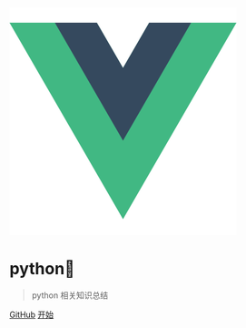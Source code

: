 ![logo](logo.png)

# python🤔

> python 相关知识总结

[GitHub](https://github.com/treecrow/docsify-books)
[开始](README.md)